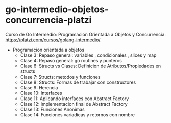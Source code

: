 # go-intermedio-objetos-concurrencia-platzi
Curso de Go Intermedio: Programación Orientada a Objetos y Concurrencia: https://platzi.com/cursos/golang-intermedio/

* Programacion orientada a objetos
  * Clase 3: Repaso general: variables , condicionales , slices y map
  * Clase 4: Repaso general: go routines y punteros
  * Clase 6: Structs vs Clases: Definicion de Atributos/Propiedades en structs
  * Clase 7: Structs: metodos y funciones
  * Clase 8: Structs: Formas de trabajar con constructores
  * Clase 9: Herencia
  * Clase 10: Interfaces
  * Clase 11: Aplicando interfaces con Abstract Factory
  * Clase 12: Implementacion final de Abstract Factory
  * Clase 13: Funciones Anonimas
  * Clase 14: Funciones variadicas y retornos con nombre

